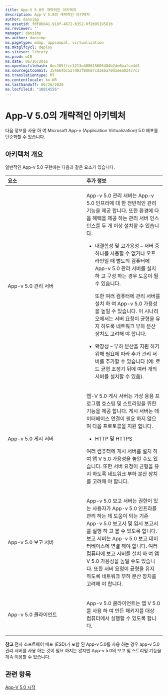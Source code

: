 ```yaml
---
title: App-V 5.0의 개략적인 아키텍처
description: App-V 5.0의 개략적인 아키텍처
author: dansimp
ms.assetid: fdf8b841-918f-4672-b352-0f2b9519581b
ms.reviewer: ''
manager: dansimp
ms.author: dansimp
ms.pagetype: mdop, appcompat, virtualization
ms.mktglfcycl: deploy
ms.sitesec: library
ms.prod: w10
ms.date: 06/16/2016
ms.openlocfilehash: 0ec105ffcc3213e488615603484b2de6bafce4d3
ms.sourcegitcommit: 354664bc527d93f80687cd2eba70d1eea024c7c3
ms.translationtype: MT
ms.contentlocale: ko-KR
ms.lasthandoff: 06/26/2020
ms.locfileid: "10814556"
---
```

# App-V 5.0의 개략적인 아키텍처


다음 정보를 사용 하 여 Microsoft App-v (Application Virtualization) 5.0 배포를 단순화할 수 있습니다.

## 아키텍처 개요


일반적인 App-v 5.0 구현에는 다음과 같은 요소가 있습니다.

<table>
<colgroup>
<col width="50%" />
<col width="50%" />
</colgroup>
<thead>
<tr class="header">
<th align="left">요소</th>
<th align="left">추가 정보</th>
</tr>
</thead>
<tbody>
<tr class="odd">
<td align="left"><p>App-v 5.0 관리 서버</p></td>
<td align="left"><p>App-v 5.0 관리 서버는 App-v 5.0 인프라에 대 한 전반적인 관리 기능을 제공 합니다. 또한 환경에 다음 혜택을 제공 하는 관리 서버 인스턴스를 두 개 이상 설치할 수 있습니다.</p>
<ul>
<li><p>내결함성 및 고가용성 – 서버 중 하나를 사용할 수 없거나 오프 라인일 때 별도의 컴퓨터에 App-v 5.0 관리 서버를 설치 하 고 구성 하는 경우 도움이 될 수 있습니다.</p>
<p>또한 여러 컴퓨터에 관리 서버를 설치 하 여 App-v 5.0 가용성을 높일 수 있습니다. 이 시나리오에서는 서버 요청이 균형을 유지 하도록 네트워크 부하 분산 장치도 고려해 야 합니다.</p></li>
<li><p>확장성 – 부하 분산을 지원 하기 위해 필요에 따라 추가 관리 서버를 추가할 수 있습니다 (예: 로드 균형 조정기 뒤에 여러 개의 서버를 설치할 수 있음).</p></li>
</ul></td>
</tr>
<tr class="even">
<td align="left"><p>App-v 5.0 게시 서버</p></td>
<td align="left"><p>앱-V 5.0 게시 서버는 가상 응용 프로그램 호스팅 및 스트리밍을 위한 기능을 제공 합니다. 게시 서버는 데이터베이스 연결이 필요 하지 않으며 다음 프로토콜을 지원 합니다.</p>
<ul>
<li><p>HTTP 및 HTTPS</p></li>
</ul>
<p>여러 컴퓨터에 게시 서버를 설치 하 여 앱 V 5.0 가용성을 높일 수도 있습니다. 또한 서버 요청이 균형을 유지 하도록 네트워크 부하 분산 장치를 고려해 야 합니다.</p></td>
</tr>
<tr class="odd">
<td align="left"><p>App-v 5.0 보고 서버</p></td>
<td align="left"><p>App-v 5.0 보고 서버는 권한이 있는 사용자가 App-v 5.0 인프라를 관리 하는 데 도움이 되는 기존 App-v 5.0 보고서 및 임시 보고서를 실행 하 고 볼 수 있도록 합니다. 보고 서버는 App-v 5.0 보고 데이터베이스에 연결 해야 합니다. 여러 컴퓨터에 보고 서버를 설치 하 여 앱 V 5.0 가용성을 높일 수도 있습니다. 또한 서버 요청이 균형을 유지 하도록 네트워크 부하 분산 장치를 고려해 야 합니다.</p></td>
</tr>
<tr class="even">
<td align="left"><p>App-v 5.0 클라이언트</p></td>
<td align="left"><p>App-v 5.0 클라이언트는 앱 V 5.0를 사용 하 여 만든 패키지를 대상 컴퓨터에서 실행할 수 있도록 합니다.</p></td>
</tr>
</tbody>
</table>

 

**참고**  전자 소프트웨어 배포 (ESD)가 포함 된 App-v 5.0를 사용 하는 경우 app-v 5.0 관리 서버를 사용 하는 것이 필요 하지는 않지만 App-v 5.0의 보고 및 스트리밍 기능을 계속 이용할 수 있습니다.

 






## 관련 항목


[App-V 5.0 시작](getting-started-with-app-v-50--rtm.md)

 

 





